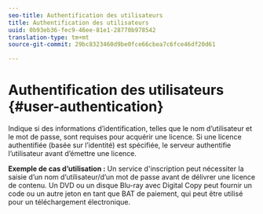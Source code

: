 ```yaml
---
seo-title: Authentification des utilisateurs
title: Authentification des utilisateurs
uuid: 0b93eb36-fec9-46ee-81e1-28770b978542
translation-type: tm+mt
source-git-commit: 29bc8323460d9be0fce66cbea7c6fce46df20d61

---
```



# Authentification des utilisateurs {#user-authentication}

Indique si des informations d’identification, telles que le nom d’utilisateur et le mot de passe, sont requises pour acquérir une licence. Si une licence authentifiée (basée sur l’identité) est spécifiée, le serveur authentifie l’utilisateur avant d’émettre une licence.

**Exemple de cas d’utilisation :** Un service d&#39;inscription peut nécessiter la saisie d’un nom d’utilisateur/d’un mot de passe avant de délivrer une licence de contenu. Un DVD ou un disque Blu-ray avec Digital Copy peut fournir un code ou un autre jeton en tant que BAT de paiement, qui peut être utilisé pour un téléchargement électronique.
